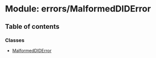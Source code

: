 # Module: errors/MalformedDIDError

## Table of contents

### Classes

- [MalformedDIDError](../classes/errors_MalformedDIDError.MalformedDIDError.md)

